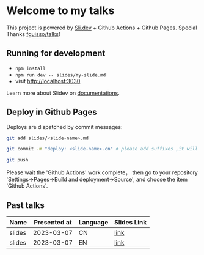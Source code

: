 # Welcome to my talks

This project is powered by [Sli.dev](https://sli.dev) + Github Actions + Github Pages.
Special Thanks [fguisso/talks](https://github.com/fguisso/talks/)!

## Running for development

- `npm install`
- `npm run dev -- slides/my-slide.md`
- visit <http://localhost:3030>

Learn more about Slidev on [documentations](https://sli.dev/).

## Deploy in Github Pages

Deploys are dispatched by commit messages:

```bash
git add slides/<slide-name>.md

git commit -m "deploy: <slide-name>.cn" # please add suffixes ,it will display in the language collum of the table

git push
```

Please wait the 'Github Actions' work complete， then go to your repository 'Settings->Pages->Build and deployment->Source', and choose the item 'Github Actions'.

## Past talks

|Name|Presented at|Language|Slides Link|
|-|-|-|-|
|slides|2023-03-07|CN|[link](https://lizilong1993.github.io/talks/slides/)|
|slides|2023-03-07|EN|[link](https://lizilong1993.github.io/talks/slides/)|
